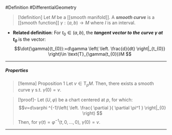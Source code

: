 #Definition #DifferentialGeometry

> [!definition]
> Let $M$ be a [[smooth manifold]]. A ***smooth curve*** is a [[smooth function]] $\gamma:(a,b)\to M$ where $I$ is an interval.
- **Related definition**: For $t_{0}\in (a,b)$, the ***tangent vector to the curve $\gamma$ at $t_{0}$*** is the vector: $$\dot{\gamma}(t_{0}):=d\gamma \left( \left. \frac{d}{dt} \right|_{t_{0}}  \right)\in \text{T}_{\gamma(t_{0})}M $$
---
##### Properties
> [!lemma] Proposition 1
> Let $v\in \text{T}_{p}M$. Then, there exists a smooth curve $\gamma$ s.t. $\dot{\gamma}(0)=v$.

> [!proof]-
> Let $(U,\varphi)$ be a chart centered at $p$, for which: $$v=d\varphi ^{-1}\left( \left. \frac{ \partial  }{ \partial \pi^1 }  \right|_{0}  \right) $$Then, for $\gamma(t)=\varphi ^{-1}(t,0,\dots,0)$, $\dot{\gamma}(0)=v$.
---
